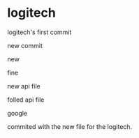 # logitech

logitech's first commit

new commit

new

fine

new api file

folled api file

google

commited with the new file for the logitech.
